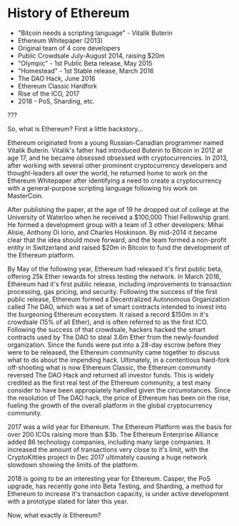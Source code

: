 # History of Ethereum
* "Bitcoin needs a scripting language" - Vitalik Buterin
* Ethereum Whitepaper (2013)
* Original team of 4 core developers
* Public Crowdsale July-August 2014, raising $20m
* "Olympic" - 1st Public Beta release, May 2015
* "Homestead" - 1st Stable release, March 2016
* The DAO Hack, June 2016
* Ethereum Classic Hardfork
* Rise of the ICO, 2017
* 2018 - PoS, Sharding, etc.

???

So, what is Ethereum? First a little backstory...

Ethereum originated from a young Russian-Canadian programmer named Vitalik Buterin.
Vitalik's father had introduced Buterin to Bitcoin in 2012 at age 17,
and he became obsessed obsessed with cryptocurrencies.
In 2013, after working with several other prominent cryptocurrency developers
and thought-leaders all over the world, he returned home to work on the Ethereum Whitepaper
after identifying a need to create a cryptocurrency with a general-purpose scripting language
following his work on MasterCoin.

After publishing the paper, at the age of 19 he dropped out of college at the University of Waterloo
when he received a $100,000 Thiel Fellowship grant.
He formed a development group with a team of 3 other developers:
Mihai Alisie, Anthony Di Iorio, and Charles Hoskinson.
By mid-2014 it became clear that the idea should move forward, and the team formed
a non-profit entity in Switzerland and raised $20m in Bitcoin to fund the development
of the Ethereum platform.

By May of the following year, Ethereum had released it's first public beta,
offering 25k Ether rewards for stress testing the network.
In March 2016, Ethereum had it's first public release,
including improvements to transaction processing, gas pricing, and security.
Following the success of the first public release,
Ethereum formed a Decentralized Autonomous Organization called The DAO,
which was a set of smart contracts intended to invest into the burgeoning Ethereum ecosystem.
It raised a record $150m in it's crowdsale (15% of all Ether),
and is often referred to as the first ICO.
Following the success of that crowdsale, hackers hacked the smart contracts used by The DAO
to steal 3.6m Ether from the newly-founded organization.
Since the funds were put into a 28-day escrow before they were to be released,
the Ethereum community came together to discuss what to do about the impending hack.
Ultimately, in a contentious hard-fork off-shooting what is now Ethereum Classic,
the Ethereum community reversed The DAO Hack and returned all investor funds.
This is widely credited as the first real test of the Ethereum community,
a test many consider to have been appropiately handled given the circumstances.
Since the resolution of The DAO hack, the price of Ethereum has been on the rise,
fueling the growth of the overall platform in the global cryptocurrency community.

2017 was a wild year for Ethereum.
The Ethereum Platform was the basis for over 200 ICOs raising more than $3b.
The Ethereum Enterprise Alliance added 86 technology companies, including many large companies.
It increased the amount of transactions very close to it's limit,
with the CryptoKitties project in Dec 2017 ultimately causing a huge network slowdown showing
the limits of the platform.

2018 is going to be an interesting year for Ethereum.
Casper, the PoS upgrade, has recently gone into Beta Testing,
and Sharding, a method for Ethereum to increase it's transaction capacity,
is under active development with a prototype slated for later this year.

Now, what exactly *is* Ethereum?
